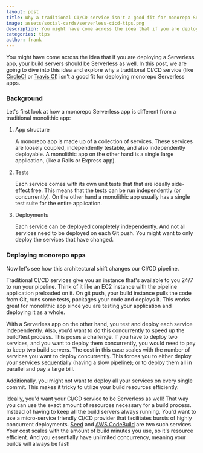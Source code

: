 ```yaml
---
layout: post
title: Why a traditional CI/CD service isn't a good fit for monorepo Serverless apps?
image: assets/social-cards/serverless-cicd-tips.png
description: You might have come across the idea that if you are deploying a Serverless app, your build servers should be Serverless as well. In this post, we are going to dive into this idea and explore why a traditional CI/CD service (like CircleCI or Travis CI) isn’t a good fit for deploying monorepo Serverless apps.
categories: tips
author: frank
---
```


You might have come across the idea that if you are deploying a Serverless app, your build servers should be Serverless as well. In this post, we are going to dive into this idea and explore why a traditional CI/CD service (like [CircleCI](https://circleci.com) or [Travis CI](https://travis-ci.com)) isn't a good fit for deploying monorepo Serverless apps.

### Background

Let's first look at how a monorepo Serverless app is different from a traditional monolithic app:

1. App structure

   A monorepo app is made  up of a collection of services. These services are loosely coupled, independently testable, and also independently deployable. A monolithic app on the other hand is a single large application, (like a Rails or Express app).

2. Tests

   Each service comes with its own unit tests that that are ideally side-effect free. This means that the tests can be run independently (or concurrently). On the other hand a monolithic app usually has a single test suite for the entire application.

3. Deployments

   Each service can be deployed completely independently. And not all services need to be deployed on each Git push. You might want to only deploy the services that have changed.

### Deploying monorepo apps

Now let's see how this architectural shift changes our CI/CD pipeline.

Traditional CI/CD services give you an instance that's available to you 24/7 to run your pipeline. Think of it like an EC2 instance with the pipeline application preloaded on it. On git push, your build instance pulls the code from Git, runs some tests, packages your code and deploys it. This works great for monolithic app since you are testing your application and deploying it as a whole.

With a Serverless app on the other hand, you test and deploy each service independently. Also, you'd want to do this concurrently to speed up the build/test process. This poses a challenge. If you have to deploy two services, and you want to deploy them concurrently, you would need to pay to keep two build servers. The cost in this case scales with the number of services you want to deploy concurrently. This forces you to either deploy your services sequentially (having a slow pipeline); or to deploy them all in parallel and pay a large bill.

Additionally, you might not want to deploy all your services on every single commit. This makes it tricky to utilize your build resources efficiently.

Ideally, you'd want your CI/CD service to be Serverless as well! That way you can use the exact amount of resources necessary for a build process. Instead of having to keep all the build servers always running. You'd want to use a micro-service friendly CI/CD provider that facilitates bursts of highly concurrent deployments. [Seed](/) and [AWS CodeBuild](https://aws.amazon.com/codebuild/) are two such services. Your cost scales with the amount of build minutes you use, so it's resource efficient. And you essentially have unlimited concurrency, meaning your builds will always be fast!
